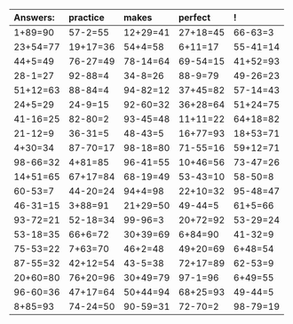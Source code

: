 | Answers: | practice | makes | perfect | ! |
| :--- | :--- | :--- | :--- | :--- |
| 1+89=90 | 57-2=55 | 12+29=41 | 27+18=45 | 66-63=3 | 
| 23+54=77 | 19+17=36 | 54+4=58 | 6+11=17 | 55-41=14 | 
| 44+5=49 | 76-27=49 | 78-14=64 | 69-54=15 | 41+52=93 | 
| 28-1=27 | 92-88=4 | 34-8=26 | 88-9=79 | 49-26=23 | 
| 51+12=63 | 88-84=4 | 94-82=12 | 37+45=82 | 57-14=43 | 
| 24+5=29 | 24-9=15 | 92-60=32 | 36+28=64 | 51+24=75 | 
| 41-16=25 | 82-80=2 | 93-45=48 | 11+11=22 | 64+18=82 | 
| 21-12=9 | 36-31=5 | 48-43=5 | 16+77=93 | 18+53=71 | 
| 4+30=34 | 87-70=17 | 98-18=80 | 71-55=16 | 59+12=71 | 
| 98-66=32 | 4+81=85 | 96-41=55 | 10+46=56 | 73-47=26 | 
| 14+51=65 | 67+17=84 | 68-19=49 | 53-43=10 | 58-50=8 | 
| 60-53=7 | 44-20=24 | 94+4=98 | 22+10=32 | 95-48=47 | 
| 46-31=15 | 3+88=91 | 21+29=50 | 49-44=5 | 61+5=66 | 
| 93-72=21 | 52-18=34 | 99-96=3 | 20+72=92 | 53-29=24 | 
| 53-18=35 | 66+6=72 | 30+39=69 | 6+84=90 | 41-32=9 | 
| 75-53=22 | 7+63=70 | 46+2=48 | 49+20=69 | 6+48=54 | 
| 87-55=32 | 42+12=54 | 43-5=38 | 72+17=89 | 62-53=9 | 
| 20+60=80 | 76+20=96 | 30+49=79 | 97-1=96 | 6+49=55 | 
| 96-60=36 | 47+17=64 | 50+44=94 | 68+25=93 | 49-44=5 | 
| 8+85=93 | 74-24=50 | 90-59=31 | 72-70=2 | 98-79=19 | 
